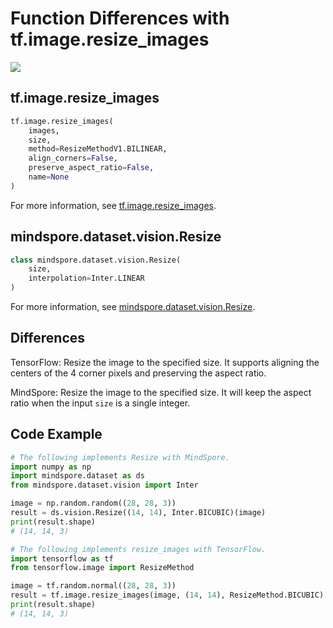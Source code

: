 # Function Differences with tf.image.resize_images

<a href="https://gitee.com/mindspore/docs/blob/r1.8/docs/mindspore/source_en/note/api_mapping/tensorflow_diff/resize_images.md" target="_blank"><img src="https://mindspore-website.obs.cn-north-4.myhuaweicloud.com/website-images/r1.8/resource/_static/logo_source_en.png"></a>

## tf.image.resize_images

```python
tf.image.resize_images(
    images,
    size,
    method=ResizeMethodV1.BILINEAR,
    align_corners=False,
    preserve_aspect_ratio=False,
    name=None
)
```

For more information, see [tf.image.resize_images](https://www.tensorflow.org/versions/r1.15/api_docs/python/tf/image/resize_images).

## mindspore.dataset.vision.Resize

```python
class mindspore.dataset.vision.Resize(
    size,
    interpolation=Inter.LINEAR
)
```

For more information, see [mindspore.dataset.vision.Resize](https://mindspore.cn/docs/en/r1.8/api_python/dataset_vision/mindspore.dataset.vision.Resize.html#mindspore.dataset.vision.Resize).

## Differences

TensorFlow: Resize the image to the specified size. It supports aligning the centers of the 4 corner pixels and preserving the aspect ratio.

MindSpore: Resize the image to the specified size. It will keep the aspect ratio when the input `size` is a single integer.

## Code Example

```python
# The following implements Resize with MindSpore.
import numpy as np
import mindspore.dataset as ds
from mindspore.dataset.vision import Inter

image = np.random.random((28, 28, 3))
result = ds.vision.Resize((14, 14), Inter.BICUBIC)(image)
print(result.shape)
# (14, 14, 3)

# The following implements resize_images with TensorFlow.
import tensorflow as tf
from tensorflow.image import ResizeMethod

image = tf.random.normal((28, 28, 3))
result = tf.image.resize_images(image, (14, 14), ResizeMethod.BICUBIC)
print(result.shape)
# (14, 14, 3)
```
